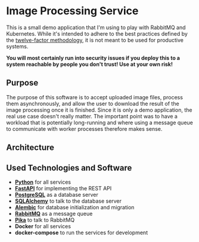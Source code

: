 Image Processing Service
========================

This is a small demo application that I'm using to play with RabbitMQ and Kubernetes. While it's
intended to adhere to the best practices defined by the [twelve-factor methodology](https://12factor.net/),
it is not meant to be used for productive systems.

**You will most certainly run into security issues if you deploy this to a system reachable by
people you don't trust! Use at your own risk!**

## Purpose
The purpose of this software is to accept uploaded image files, process them asynchronously, and
allow the user to download the result of the image processing once it is finished. Since it is
only a demo application, the real use case doesn't really matter. The important point was to have
a workload that is potentially long-running and where using a message queue to communicate with
worker processes therefore makes sense.

## Architecture

## Used Technologies and Software
* **[Python](https://www.python.org/)** for all services
* **[FastAPI](https://fastapi.tiangolo.com/)** for implementing the REST API
* **[PostgreSQL](https://www.postgresql.org/)** as a database server
* **[SQLAlchemy](https://www.sqlalchemy.org/)** to talk to the database server
* **[Alembic](https://alembic.sqlalchemy.org/en/latest/)** for database initialization and migration
* **[RabbitMQ](https://www.rabbitmq.com/)** as a message queue
* **[Pika](https://pika.readthedocs.io/en/stable/)** to talk to RabbitMQ
* **Docker** for all services
* **docker-compose** to run the services for development
